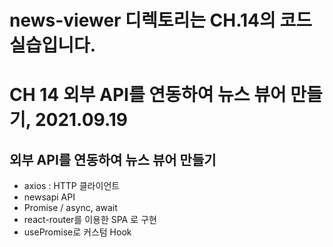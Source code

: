 # news-viewer 디렉토리는 CH.14의 코드 실습입니다.

# CH 14 외부 API를 연동하여 뉴스 뷰어 만들기, 2021.09.19

## 외부 API를 연동하여 뉴스 뷰어 만들기

- axios : HTTP 클라이언트
- newsapi API
- Promise / async, await
- react-router를 이용한 SPA 로 구현
- usePromise로 커스텀 Hook
